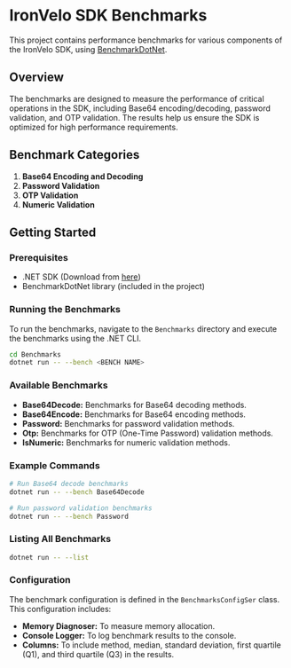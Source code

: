 # IronVelo SDK Benchmarks

This project contains performance benchmarks for various components of the IronVelo SDK, using 
[BenchmarkDotNet](https://benchmarkdotnet.org/).

## Overview

The benchmarks are designed to measure the performance of critical operations in the SDK, including Base64 
encoding/decoding, password validation, and OTP validation. The results help us ensure the SDK is optimized for high 
performance requirements.

## Benchmark Categories

1. **Base64 Encoding and Decoding**
2. **Password Validation**
3. **OTP Validation**
4. **Numeric Validation**

## Getting Started

### Prerequisites

- .NET SDK (Download from [here](https://dotnet.microsoft.com/download))
- BenchmarkDotNet library (included in the project)

### Running the Benchmarks

To run the benchmarks, navigate to the `Benchmarks` directory and execute the benchmarks using the .NET CLI.

```sh
cd Benchmarks
dotnet run -- --bench <BENCH NAME>
```

### Available Benchmarks

- **Base64Decode:** Benchmarks for Base64 decoding methods.
- **Base64Encode:** Benchmarks for Base64 encoding methods.
- **Password:** Benchmarks for password validation methods.
- **Otp:** Benchmarks for OTP (One-Time Password) validation methods.
- **IsNumeric:** Benchmarks for numeric validation methods.

### Example Commands

```sh
# Run Base64 decode benchmarks
dotnet run -- --bench Base64Decode

# Run password validation benchmarks
dotnet run -- --bench Password
```

### Listing All Benchmarks

```sh
dotnet run -- --list
```

### Configuration
The benchmark configuration is defined in the `BenchmarksConfigSer` class. This configuration includes:

- **Memory Diagnoser:** To measure memory allocation.
- **Console Logger:** To log benchmark results to the console.
- **Columns:** To include method, median, standard deviation, first quartile (Q1), and third quartile (Q3) in the results.